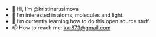 - 👋 Hi, I’m @kristinarusimova
- 👀 I’m interested in atoms, molecules and light.
- 🌱 I’m currently learning how to do this open source stuff.
- 📫 How to reach me: kxr873@gmail.com

<!---
kristinarusimova/kristinarusimova is a ✨ special ✨ repository because its `README.md` (this file) appears on your GitHub profile.
You can click the Preview link to take a look at your changes.
--->

